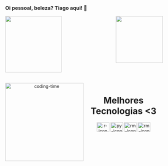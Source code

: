 ### Oi pessoal, beleza? Tiago aqui! 👋

<div>
  
  <img  height="180em" src="https://github-readme-stats.vercel.app/api?username=tiagomartin&show_icons=true&theme=great-gatsby&include_all_commits=true&count_private=true"/>
  <img align="right" height="150em" src="https://github-readme-stats.vercel.app/api/top-langs/?username=tiagomartin&layout=compact&langs_count=16&theme=great-gatsby"/>
</div>
<br>

<div  align="center"> 
  <div style="display: inline_block"><br>
    <img align="left" height="250" alt="coding-time" src="code.gif">
    <h1 align="center">Melhores Tecnologias <3</h1>
    <img align="center" height="30" width="40" alt="r-icon"  src="https://img.shields.io/badge/R-276DC3?style=for-the-badge&logo=r&logoColor=white">
    <img align="center" height="30" width="40" alt="py-icon" src="https://img.shields.io/badge/Python-3776AB?style=for-the-badge&logo=python&logoColor=white">
    <img align="center" height="30" width="40" alt="rm-icon" src="https://img.shields.io/badge/Markdown-000000?style=for-the-badge&logo=markdown&logoColor=white">
    <img align="center" height="30" width="40" alt="rm-icon" src="https://img.shields.io/badge/MySQL-00000F?style=for-the-badge&logo=mysql&logoColor=white">
</div>
